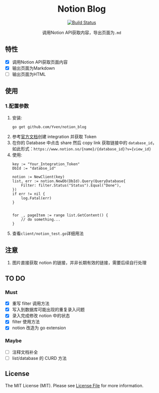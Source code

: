 <div align="center">

# Notion Blog
[![Build Status](https://img.shields.io/badge/notoin_blog-v0.0.3-69cafd)](https://github.com/Yven/notion_blog)

调用Notion API获取内容，导出页面为`.md`

</div>

## 特性
- [x] 调用Notion API获取页面内容
- [x] 输出页面为Markdown
- [ ] 输出页面为HTML

## 使用
### 1.配置参数

1. 安装:
    ```shell
    go get github.com/Yven/notion_blog
    ```
2. 参考[官方文档](https://developers.notion.com/docs/create-a-notion-integration)创建 integration 并获取 Token
3. 在你的 Database 中点击 share 然后 copy link 获取链接中的 `database_id`，如此形式：`https://www.notion.so/{name}/{database_id}?v={view_id}`
4. 使用:
    ```golang
    key := "Your_Integration_Token"
	DbId := "databse_id"

	notion := NewClient(key)
	list, err := notion.NewDb(DbId).Query(QueryDatabase{
		Filter: filter.Status("Status").Equal("Done"),
	})
	if err != nil {
		log.Fatal(err)
	}


	for _, pageItem := range list.GetContent() {
        // do something...
    }
    ```
5. 查看`client/notion_test.go`详细用法

## 注意
1. 图片直接获取 notion 的链接，并非长期有效的链接，需要后续自行处理

## TO DO
### Must
- [x] 重写 filter 调用方法
- [x] 写入到数据库可能出现的重复录入问题
- [x] 录入完成修改 notion 中的状态
- [x] filter 使用方法
- [x] notion 改造为 go extension
### Maybe
- [ ] 注释文档补全
- [ ] list/database 的 CURD 方法

## License
The MIT License (MIT). Please see [License File](LICENSE.md) for more information.
